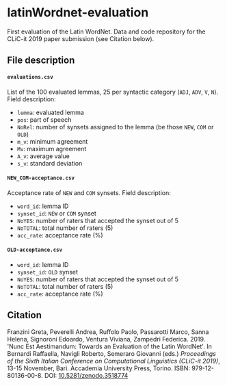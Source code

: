 # latinWordnet-evaluation
First evaluation of the Latin WordNet. Data and code repository for the CLiC-it 2019 paper submission (see Citation below).

## File description

#### `evaluations.csv`

List of the 100 evaluated lemmas, 25 per syntactic category (`ADJ`, `ADV`, `V`, `N`). Field description:

- `lemma`: evaluated lemma
- `pos`: part of speech
- `NoRel`: number of synsets assigned to the lemma (be those `NEW`, `COM` or `OLD`)
- `m_v`: minimum agreement
- `Mv`: maximum agreement
- `A_v`: average value
- `s_v`: standard deviation

#### `NEW_COM-acceptance.csv`

Acceptance rate of `NEW` and `COM` synsets. Field description:

- `word_id`: lemma ID
- `synset_id`: `NEW` or `COM` synset
- `NoYES`: number of raters that accepted the synset out of 5
- `NoTOTAL`: total number of raters (5)
- `acc_rate`: acceptance rate (%)

#### `OLD-acceptance.csv`

- `word_id`: lemma ID
- `synset_id`: `OLD` synset
- `NoYES`: number of raters that accepted the synset out of 5
- `NoTOTAL`: total number of raters (5)
- `acc_rate`: acceptance rate (%)

## Citation

Franzini Greta, Peverelli Andrea, Ruffolo Paolo, Passarotti Marco, Sanna Helena, Signoroni Edoardo, Ventura Viviana, Zampedri Federica. 2019. 'Nunc Est Aestimandum: Towards an Evaluation of the Latin WordNet'. In Bernardi Raffaella, Navigli Roberto, Semeraro Giovanni (eds.) _Proceedings of the Sixth Italian Conference on Computational Linguistics (CLiC-it 2019)_, 13-15 November, Bari. Accademia University Press, Torino. ISBN: 979-12-80136-00-8. DOI: [10.5281/zenodo.3518774](https://zenodo.org/record/3518774)
